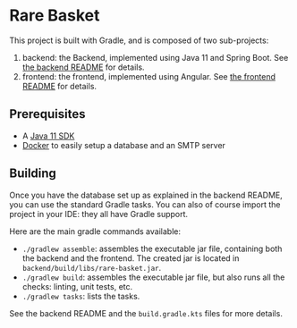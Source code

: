 # Rare Basket

This project is built with Gradle, and is composed of two sub-projects:

1. backend: the Backend, implemented using Java 11 and Spring Boot. 
   See [the backend README](backend/README.md) for details.
2. frontend: the frontend, implemented using Angular.
   See [the frontend README](frontend/README.md) for details.
   
## Prerequisites

- A [Java 11 SDK](https://adoptopenjdk.net/)
- [Docker](https://www.docker.com/) to easily setup a database and an SMTP server

## Building

Once you have the database set up as explained in the backend README, you can use the standard
Gradle tasks. You can also of course import the project in your IDE: they all have Gradle 
support.

Here are the main gradle commands available:

 - `./gradlew assemble`: assembles the executable jar file, containing both the backend and the frontend.
   The created jar is located in `backend/build/libs/rare-basket.jar`. 
 - `./gradlew build`: assembles the executable jar file, but also runs all the checks:
   linting, unit tests, etc.
 - `./gradlew tasks`: lists the tasks.

See the backend README and the `build.gradle.kts` files for more details.

